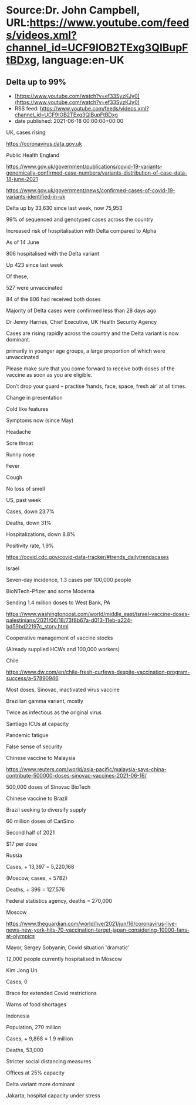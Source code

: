 # Source:Dr. John Campbell, URL:https://www.youtube.com/feeds/videos.xml?channel_id=UCF9IOB2TExg3QIBupFtBDxg, language:en-UK

## Delta up to 99%
 - [https://www.youtube.com/watch?v=ef33SyzKJy0](https://www.youtube.com/watch?v=ef33SyzKJy0)
 - RSS feed: https://www.youtube.com/feeds/videos.xml?channel_id=UCF9IOB2TExg3QIBupFtBDxg
 - date published: 2021-06-18 00:00:00+00:00

UK, cases rising

https://coronavirus.data.gov.uk

Public Health England

https://www.gov.uk/government/publications/covid-19-variants-genomically-confirmed-case-numbers/variants-distribution-of-case-data-18-june-2021

https://www.gov.uk/government/news/confirmed-cases-of-covid-19-variants-identified-in-uk

Delta up by 33,630 since last week, now 75,953

99% of sequenced and genotyped cases across the country

Increased risk of hospitalisation with Delta compared to Alpha

As of 14 June

806 hospitalised with the Delta variant

Up 423 since last week

Of these, 

527 were unvaccinated

84 of the 806 had received both doses

Majority of Delta cases were confirmed less than 28 days ago

Dr Jenny Harries, Chief Executive, UK Health Security Agency

Cases are rising rapidly across the country and the Delta variant is now dominant. 

primarily in younger age groups, a large proportion of which were unvaccinated

Please make sure that you come forward to receive both doses of the vaccine as soon as you are eligible. 

Don’t drop your guard – practise ‘hands, face, space, fresh air’ at all times.

Change in presentation

Cold like features

Symptoms now (since May)

Headache

Sore throat

Runny nose

Fever

Cough

No loss of smell 

US, past week

Cases, down 23.7%

Deaths, down 31%

Hospitalizations, down 8.8%

Positivity rate, 1.9%

https://covid.cdc.gov/covid-data-tracker/#trends_dailytrendscases

Israel

Seven-day incidence, 1.3 cases per 100,000 people

BioNTech-Pfizer and some Moderna

Sending 1.4 million doses to West Bank, PA

https://www.washingtonpost.com/world/middle_east/israel-vaccine-doses-palestinians/2021/06/18/73f8b67a-d013-11eb-a224-bd59bd22197c_story.html

Cooperative management of vaccine stocks

(Already supplied HCWs and 100,000 workers)

Chile

https://www.dw.com/en/chile-fresh-curfews-despite-vaccination-program-success/a-57890946

 


 

Most doses, Sinovac, inactivated virus vaccine

Brazilian gamma variant, mostly

Twice as infectious as the original virus

Santiago ICUs at capacity

Pandemic fatigue

False sense of security

Chinese vaccine to Malaysia

https://www.reuters.com/world/asia-pacific/malaysia-says-china-contribute-500000-doses-sinovac-vaccines-2021-06-16/

500,000 doses of Sinovac BioTech

Chinese vaccine to Brazil

Brazil seeking to diversify supply

60 million doses of CanSino 

Second half of 2021

$17 per dose

Russia

Cases, + 13,397 = 5,220,168

(Moscow, cases, + 5782)

Deaths, + 396 = 127,576

Federal statistics agency, deaths = 270,000

Moscow

https://www.theguardian.com/world/live/2021/jun/16/coronavirus-live-news-new-york-hits-70-vaccination-target-japan-considering-10000-fans-at-olympics

Mayor, Sergey Sobyanin, Covid situation 'dramatic'

12,000 people currently hospitalised in Moscow

Kim Jong Un

Cases, 0

Brace for extended Covid restrictions

Warns of food shortages 

Indonesia

Population, 270 million

Cases, + 9,868 = 1.9 million

Deaths, 53,000

Stricter social distancing measures

Offices at 25% capacity

Delta variant more dominant

Jakarta, hospital capacity under stress

